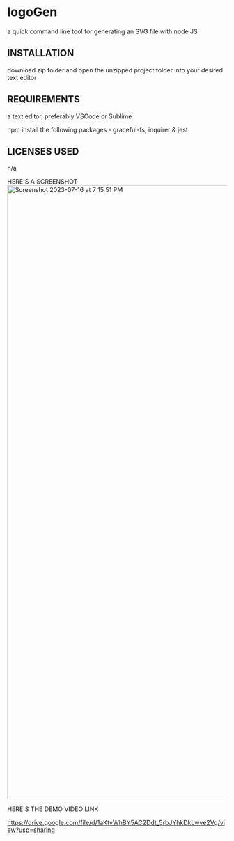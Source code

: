 # logoGen
a quick command line tool for generating an SVG file with node JS


INSTALLATION
------------
download zip folder and open the unzipped project folder into your desired text editor 


REQUIREMENTS
------------
a text editor, preferably VSCode or Sublime

npm install the following packages - graceful-fs, inquirer & jest 


LICENSES USED
-------------
n/a


HERE'S A SCREENSHOT 
<img width="1411" alt="Screenshot 2023-07-16 at 7 15 51 PM" src="https://github.com/TannerRhines/logoGen/assets/129781576/95204e75-8d74-4903-988c-05a91f40ed01">


HERE'S THE DEMO VIDEO LINK

https://drive.google.com/file/d/1aKtvWhBY5AC2Ddt_5rbJYhkDkLwve2Vg/view?usp=sharing


